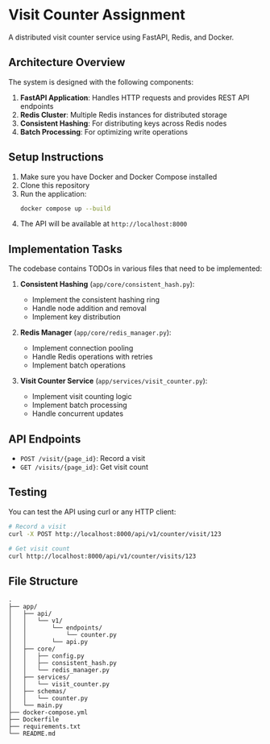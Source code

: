# Visit Counter Assignment

A distributed visit counter service using FastAPI, Redis, and Docker.

## Architecture Overview

The system is designed with the following components:

1. **FastAPI Application**: Handles HTTP requests and provides REST API endpoints
2. **Redis Cluster**: Multiple Redis instances for distributed storage
3. **Consistent Hashing**: For distributing keys across Redis nodes
4. **Batch Processing**: For optimizing write operations

## Setup Instructions

1. Make sure you have Docker and Docker Compose installed
2. Clone this repository
3. Run the application:
   ```bash
   docker compose up --build
   ```
4. The API will be available at `http://localhost:8000`

## Implementation Tasks

The codebase contains TODOs in various files that need to be implemented:

1. **Consistent Hashing** (`app/core/consistent_hash.py`):

   - Implement the consistent hashing ring
   - Handle node addition and removal
   - Implement key distribution

2. **Redis Manager** (`app/core/redis_manager.py`):

   - Implement connection pooling
   - Handle Redis operations with retries
   - Implement batch operations

3. **Visit Counter Service** (`app/services/visit_counter.py`):
   - Implement visit counting logic
   - Implement batch processing
   - Handle concurrent updates

## API Endpoints

- `POST /visit/{page_id}`: Record a visit
- `GET /visits/{page_id}`: Get visit count

## Testing

You can test the API using curl or any HTTP client:

```bash
# Record a visit
curl -X POST http://localhost:8000/api/v1/counter/visit/123

# Get visit count
curl http://localhost:8000/api/v1/counter/visits/123
```

## File Structure

```
.
├── app/
│   ├── api/
│   │   └── v1/
│   │       └── endpoints/
│   │           └── counter.py
│   │       └── api.py
│   ├── core/
│   │   ├── config.py
│   │   ├── consistent_hash.py
│   │   └── redis_manager.py
│   ├── services/
│   │   └── visit_counter.py
│   ├── schemas/
│   │   └── counter.py
│   └── main.py
├── docker-compose.yml
├── Dockerfile
├── requirements.txt
└── README.md
```
